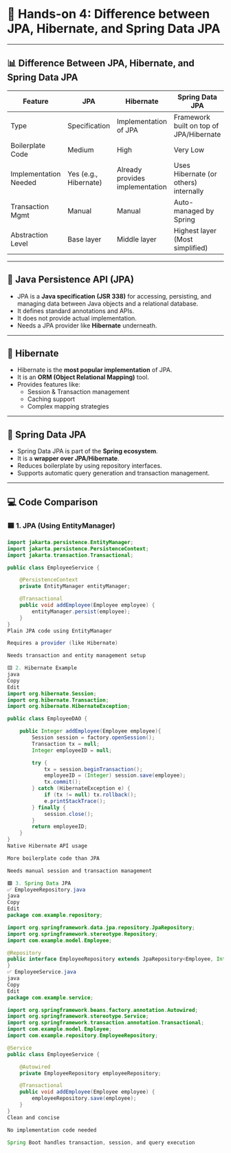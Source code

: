 # 🧩 Hands-on 4: Difference between JPA, Hibernate, and Spring Data JPA

---

## 📊 Difference Between JPA, Hibernate, and Spring Data JPA

| Feature               | JPA                         | Hibernate                       | Spring Data JPA                            |
|----------------------|-----------------------------|----------------------------------|--------------------------------------------|
| Type                 | Specification               | Implementation of JPA           | Framework built on top of JPA/Hibernate    |
| Boilerplate Code     | Medium                      | High                             | Very Low                                   |
| Implementation Needed| Yes (e.g., Hibernate)       | Already provides implementation | Uses Hibernate (or others) internally      |
| Transaction Mgmt     | Manual                      | Manual                           | Auto-managed by Spring                     |
| Abstraction Level    | Base layer                  | Middle layer                     | Highest layer (Most simplified)            |

---

## 📘 Java Persistence API (JPA)

- JPA is a **Java specification (JSR 338)** for accessing, persisting, and managing data between Java objects and a relational database.
- It defines standard annotations and APIs.
- It does not provide actual implementation.
- Needs a JPA provider like **Hibernate** underneath.

---

## 🔧 Hibernate

- Hibernate is the **most popular implementation** of JPA.
- It is an **ORM (Object Relational Mapping)** tool.
- Provides features like:
  - Session & Transaction management
  - Caching support
  - Complex mapping strategies

---

## 🌱 Spring Data JPA

- Spring Data JPA is part of the **Spring ecosystem**.
- It is a **wrapper over JPA/Hibernate**.
- Reduces boilerplate by using repository interfaces.
- Supports automatic query generation and transaction management.

---

## 💻 Code Comparison

### 🟦 1. JPA (Using EntityManager)

```java
import jakarta.persistence.EntityManager;
import jakarta.persistence.PersistenceContext;
import jakarta.transaction.Transactional;

public class EmployeeService {

    @PersistenceContext
    private EntityManager entityManager;

    @Transactional
    public void addEmployee(Employee employee) {
        entityManager.persist(employee);
    }
}
Plain JPA code using EntityManager

Requires a provider (like Hibernate)

Needs transaction and entity management setup

🟨 2. Hibernate Example
java
Copy
Edit
import org.hibernate.Session;
import org.hibernate.Transaction;
import org.hibernate.HibernateException;

public class EmployeeDAO {

    public Integer addEmployee(Employee employee){
        Session session = factory.openSession();
        Transaction tx = null;
        Integer employeeID = null;

        try {
            tx = session.beginTransaction();
            employeeID = (Integer) session.save(employee); 
            tx.commit();
        } catch (HibernateException e) {
            if (tx != null) tx.rollback();
            e.printStackTrace(); 
        } finally {
            session.close(); 
        }
        return employeeID;
    }
}
Native Hibernate API usage

More boilerplate code than JPA

Needs manual session and transaction management

🟩 3. Spring Data JPA
✅ EmployeeRepository.java
java
Copy
Edit
package com.example.repository;

import org.springframework.data.jpa.repository.JpaRepository;
import org.springframework.stereotype.Repository;
import com.example.model.Employee;

@Repository
public interface EmployeeRepository extends JpaRepository<Employee, Integer> {
}
✅ EmployeeService.java
java
Copy
Edit
package com.example.service;

import org.springframework.beans.factory.annotation.Autowired;
import org.springframework.stereotype.Service;
import org.springframework.transaction.annotation.Transactional;
import com.example.model.Employee;
import com.example.repository.EmployeeRepository;

@Service
public class EmployeeService {

    @Autowired
    private EmployeeRepository employeeRepository;

    @Transactional
    public void addEmployee(Employee employee) {
        employeeRepository.save(employee);
    }
}
Clean and concise

No implementation code needed

Spring Boot handles transaction, session, and query execution

